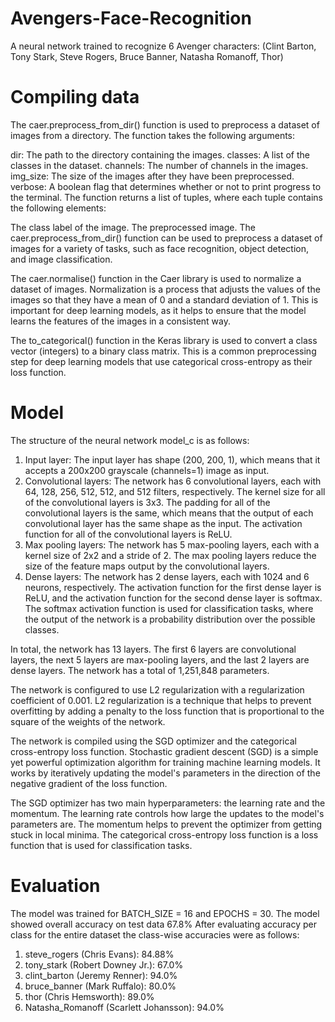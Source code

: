 # Avengers-Face-Recognition
A neural network trained to recognize 6 Avenger characters: (Clint Barton, Tony Stark, Steve Rogers, Bruce Banner, Natasha Romanoff, Thor)

# Compiling data
The caer.preprocess_from_dir() function is used to preprocess a dataset of images from a directory. The function takes the following arguments:

dir: The path to the directory containing the images.
classes: A list of the classes in the dataset.
channels: The number of channels in the images.
img_size: The size of the images after they have been preprocessed.
verbose: A boolean flag that determines whether or not to print progress to the terminal.
The function returns a list of tuples, where each tuple contains the following elements:

The class label of the image.
The preprocessed image.
The caer.preprocess_from_dir() function can be used to preprocess a dataset of images for a variety of tasks, such as face recognition, object detection, and image classification.

The caer.normalise() function in the Caer library is used to normalize a dataset of images. Normalization is a process that adjusts the values of the images so that they have a mean of 0 and a standard deviation of 1. This is important for deep learning models, as it helps to ensure that the model learns the features of the images in a consistent way.

The to_categorical() function in the Keras library is used to convert a class vector (integers) to a binary class matrix. This is a common preprocessing step for deep learning models that use categorical cross-entropy as their loss function.

# Model
The structure of the neural network model_c is as follows:

1. Input layer: The input layer has shape (200, 200, 1), which means that it accepts a 200x200 grayscale (channels=1) image as input.
2. Convolutional layers: The network has 6 convolutional layers, each with 64, 128, 256, 512, 512, and 512 filters, respectively. The kernel size for all of the convolutional layers is 3x3. The padding for all of the convolutional layers is the same, which means that the output of each convolutional layer has the same shape as the input. The activation function for all of the convolutional layers is ReLU.
3. Max pooling layers: The network has 5 max-pooling layers, each with a kernel size of 2x2 and a stride of 2. The max pooling layers reduce the size of the feature maps output by the convolutional layers.
4. Dense layers: The network has 2 dense layers, each with 1024 and 6 neurons, respectively. The activation function for the first dense layer is ReLU, and the activation function for the second dense layer is softmax. The softmax activation function is used for classification tasks, where the output of the network is a probability distribution over the possible classes.
   
In total, the network has 13 layers. The first 6 layers are convolutional layers, the next 5 layers are max-pooling layers, and the last 2 layers are dense layers. The network has a total of 1,251,848 parameters.

The network is configured to use L2 regularization with a regularization coefficient of 0.001. L2 regularization is a technique that helps to prevent overfitting by adding a penalty to the loss function that is proportional to the square of the weights of the network.

The network is compiled using the SGD optimizer and the categorical cross-entropy loss function. Stochastic gradient descent (SGD) is a simple yet powerful optimization algorithm for training machine learning models. It works by iteratively updating the model's parameters in the direction of the negative gradient of the loss function.

The SGD optimizer has two main hyperparameters: the learning rate and the momentum. The learning rate controls how large the updates to the model's parameters are. The momentum helps to prevent the optimizer from getting stuck in local minima. The categorical cross-entropy loss function is a loss function that is used for classification tasks.

# Evaluation
The model was trained for BATCH_SIZE = 16 and EPOCHS = 30. The model showed overall accuracy on test data 67.8%
After evaluating accuracy per class for the entire dataset the class-wise accuracies were as follows:
1. steve_rogers (Chris Evans): 84.88%
2. tony_stark (Robert Downey Jr.): 67.0%
3. clint_barton (Jeremy Renner): 94.0%
4. bruce_banner (Mark Ruffalo): 80.0%
5. thor (Chris Hemsworth): 89.0%
6. Natasha_Romanoff (Scarlett Johansson): 94.0%
